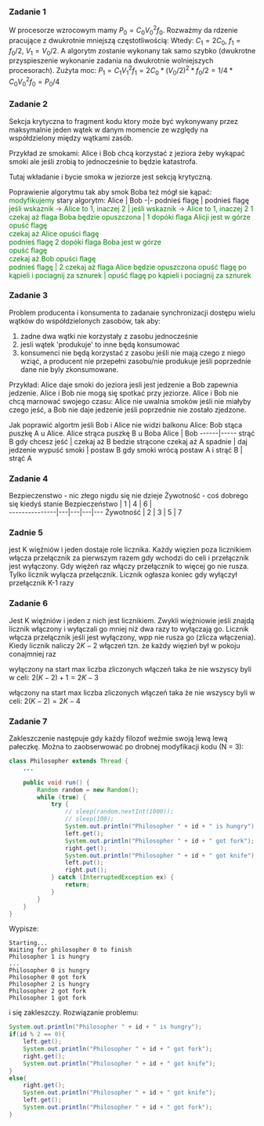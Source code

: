 ### Zadanie 1

W procesorze wzrocowym mamy $P_0 = C_0V^2_0f_0$.
Rozważmy da rdzenie pracujące z dwukrotnie mniejszą częstotliwością:
Wtedy:
$C_1 = 2C_0$,
$f_1 = f_0/2$,
$V_1 = V_0/2$.
A algorytm zostanie wykonany tak samo szybko (dwukrotne przyspieszenie wykonanie zadania na dwukrotnie wolniejszych procesorach). Zużyta moc:
$P_1 = C_1V_1^2f_1 = 2C_0 * (V_0/2)^2 * f_0/2 = 1/4 *C_0V_0^2f_0 = P_0/4$

### Zadanie 2

Sekcja krytyczna to fragment kodu ktory może być wykonywany przez maksymalnie jeden wątek w danym momencie ze 
względy na współdzielony między wątkami zasób.

<!-- Problem sekcji krytycznej to zadanaie synchronizacji dostępu wielu wątków do współdzielonych zasobów, tak aby:
1. żadne dwa wątki nie korzystały z zasobu jednocześnie
2. jeśli wątek chce skorzystać z zasobu i żąden inny z niego nie korzysta, to wątek dostanie do niego dostęp. -->

Przykład ze smokami:
Alice i Bob chcą korzystać z jeziora żeby wykąpać smoki ale jeśli zrobią to jednocześnie to będzie katastrofa.

Tutaj wkładanie i bycie smoka w jeziorze jest sekcją krytyczną.

Poprawienie algorytmu tak aby smok Boba też mógł sie kąpać:
<span style="color:green">modyfikujemy</span> stary algorytm:
Alice | Bob
-|-
podnieś flagę | podnieś flagę
<span style="color:green">jeśli wskaznik -> Alice to 1, inaczej 2 | <span style="color:green">jeśli wskaznik -> Alice to 1, inaczej 2
1 czekaj aż flaga Boba będzie opuszczona | 1 dopóki flaga Alicji jest w górze <br/> opuść flagę <br/> czekaj aż Alice opuści flagę <br/> podnieś flagę
<span style="color:green">2 dopóki flaga Boba jest w górze <br/> opuść flagę <br/> czekaj aż Bob opuści flagę <br/> podnieś flagę | <span style="color:green">2 czekaj aż flaga Alice będzie opuszczona
opuść flagę po kąpieli <span style="color:green">i pociagnij za sznurek | opuść flagę po kąpieli <span style="color:green">i pociagnij za sznurek

### Zadanie 3

Problem producenta i konsumenta to zadanaie synchronizacji dostępu wielu wątków do współdzielonych zasobów, tak aby:
1. żadne dwa wątki nie korzystały z zasobu jednocześnie
2. jesli wątek 'produkuje' to inne będą konsumować
3. konsumenci nie będą korzystać z zasobu jeśli nie mają czego z niego wziąć, a producent nie przepełni zasobu/nie produkuje jeśli poprzednie dane nie byly zkonsumowane.

Przykład:
Alice daje smoki do jeziora jesli jest jedzenie a Bob zapewnia jedzenie. Alice i Bob nie mogą się spotkać przy jeziorze. Alice i Bob nie chcą marnować swojego czasu: Alice nie uwalnia smoków jeśli nie miałyby czego jeść, a Bob nie daje jedzenie jeśli poprzednie nie zostało zjedzone.

Jak poprawić algortm jeśli Bob i Alice nie widzi balkonu Alice:
Bob stąca puszkę A u Alice. Alice strąca puszkę B u Boba
Alice | Bob
------|-----
strąć B gdy chcesz jeść | czekaj aż B bedzie strącone
czekaj aż A spadnie | daj jedzenie
wypuść smoki | postaw B 
gdy smoki wrócą postaw A i strąć B | strąć A

### Zadanie 4
Bezpieczenstwo - nic złego nigdu się nie dzieje
Żywotność - coś dobrego się kiedyś stanie
Bezpieczeństwo | 1 | 4 | 6 | <br/>
---------------|---|---|---|---
Żywotność      | 2 | 3 | 5 | 7

### Zadnie 5

jest K więźniów i jeden dostaje role licznika.
Każdy więzien poza licznikiem włącza przełącznik za pierwszym razem gdy wchodzi do celi i przełącznik jest wyłączony.
Gdy więźeń raz włączy przełącznik to więcej go nie rusza.
Tylko licznik wyłącza przełącznik.
Licznik ogłasza koniec gdy wyłączył przełącznik K-1 razy

### Zadanie 6

Jest K więźniów i jeden z nich jest licznikiem.
Zwykli więźniowie jeśli znajdą licznik włączony i wyłączali go mniej niż dwa razy to wyłączają go.
Licznik włącza przełącznik jeśli jest wyłączony, wpp nie rusza go (zlicza włączenia).
Kiedy licznik naliczy $2K-2$ włączeń tzn. że każdy więzień był w pokoju conajmniej raz

wyłączony na start
max liczba zliczonych włączeń taka że nie wszyscy byli  w celi: $2(K-2)+1 = 2K-3$ 

włączony na start
max liczba zliczonych włączeń taka że nie wszyscy byli  w celi: $2(K-2) = 2K-4$  

### Zadanie 7

Zakleszczenie następuje gdy każdy filozof weźmie swoją lewą lewą pałeczkę. Można to zaobserwować po drobnej modyfikacji kodu (N = 3):
```java
class Philosopher extends Thread {
    ...

    public void run() {
        Random random = new Random();
        while (true) {
            try {
                // sleep(random.nextInt(1000));
                // sleep(100);
                System.out.println("Philosopher " + id + " is hungry");
                left.get();
                System.out.println("Philosopher " + id + " got fork");
                right.get();
                System.out.println("Philosopher " + id + " got knife");
                left.put();
                right.put();
            } catch (InterruptedException ex) {
                return;
            }
        }
    }
}
```
Wypisze:
```
Starting...
Waiting for philosopher 0 to finish
Philosopher 1 is hungry
...
Philosopher 0 is hungry
Philosopher 0 got fork
Philosopher 2 is hungry
Philosopher 2 got fork
Philosopher 1 got fork
```
i się zakleszczy. Rozwiązanie problemu:
```java
System.out.println("Philosopher " + id + " is hungry");
if(id % 2 == 0){
    left.get();
    System.out.println("Philosopher " + id + " got fork");
    right.get();
    System.out.println("Philosopher " + id + " got knife");
}
else{
    right.get();
    System.out.println("Philosopher " + id + " got knife");
    left.get();
    System.out.println("Philosopher " + id + " got fork");
}
```
